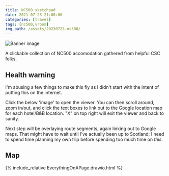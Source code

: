 ```yaml
---
title: NC500 sketchpad
date: 2021-07-25 21:00:00
categories: [travel]
tags: [nc500,vroom]
img_path: /assets/20230725-nc500/
---
```


![Banner image](banner.png)

A clickable collection of NC500 accomodation gathered from helpful CSC folks.

## Health warning
I'm abusing a few things to make this fly as I didn't start with the intent of putting this on the internet. 

Click the below 'image' to open the viewer. You can then scroll around, zoom in/out, and click the text boxes to link out to the Google location map for each hotel/B&B location. "X" on top right will exit the viewer and back to sanity.

Next step will be overlaying route segments, again linking out to Google maps. That might have to wait until I've actually been up to Scotland; I need to spend time planning my own trip before spending too much time on *this*.

## Map

{% include_relative EverythingOnAPage.drawio.html %}
